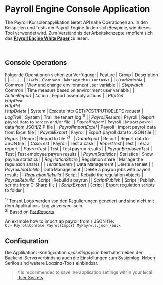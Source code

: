 <h1>Payroll Engine Console Application</h1>

The Payroll Konsolenapplikation bietet API nahe Operationen an. In den Beispielen und Tests der Payroll Engine finden sich Besipiele, wie dieses Tool verwendet wird. Zum Verständnis der Arbeitskonzepte empfieht sich das **[Payroll Engine White Paper](https://github.com/Payroll-Engine/PayrollEngine/blob/main/Documents/PayrolEnginelWhitePaper.pdf)** zu lesen.

<br />

## Console Operations

Folgende Operationen stehen zur Verfügung:
| Feature              | Group            | Description                                                  |
|--|--|--|
| *Help*               | Common           | Manage the user tasks                                        |
| *UserVariable*       | Common           | View and change environment user variable                    |
| *Stopwatch*          | Common           | Time measure based on environment user variable              |
| *ActionReport*       | Action           | Report assembly actions                                      |
| *HttpGet<br/>HttpPost<br/>HttpPut<br />HttpDelete* | System | Execute http GET/POST/PUT/DELETE request |
| *LogTrail*           | System           | Trail the tenant log <sup>1)</sup>                           |
| *PayrollResults*     | Payroll          | Report payroll data to screen and/or file                    |
| *PayrollImport*      | Payroll          | Import payroll data from JSON/ZIP file                       |
| *PayrollImportExcel* | Payroll          | Import payroll data from Excel file                          |
| *PayrollExport*      | Payroll          | Export payroll data to JSON file                             |
| *Report*             | Report           | Report to file <sup>2)</sup>                                 |
| *DataReport*         | Report           | Report data to JSON file                                     |
| *CaseTest*           | Payroll          | Test a case                                                  |
| *ReportTest*         | Test             | Test a report                                                |
| *PayrunTest*         | Test             | Test payrun results                                          |
| *PayrunEmployeeTest* | Test             | Test employee payrun results                                 |
| *PayrunStatistics*   | Statistics       | Show payrun statistics                                       |
| *RegulationShare*    | Regulation share | Manage the regulation shares                                 |
| *TenantDelete*       | Data Management  | Delete a tenant                                              |
| *PayrunJobDelete*    | Data Management  | Delete a payrun jobs with payroll results                    |
| *RegulationRebuild*  | Script           | Rebuild the regulation objects                               |
| *PayrunRebuild*      | Script           | Rebuild a payrun                                             |
| *ScriptPublish*      | Script           | Publish scripts from C-Sharp file                            |
| *ScriptExport*       | Script           | Export regulation scripts to folder                          |
<br/>

<sup>1)</sup> Tenant Logs werden von den Regulierungen generiert und sind nicht mit dem Applikations-Log zu verwechseln.<br/>
<sup>2)</sup> Based on [FastReports](https://github.com/FastReports).<br/>

An example how to import ap payroll from a JSON file:<br />
`
C:> PayrollConsole PayrollImport MyPayroll.json /bulk
`
<br />

## Configuration
Die Applikations-Konfiguration *appsetings.json* beinhaltet neben der Backend-Serververbindung auch die Einstellungen zum Systemlog.
Neben [Serilog](https://serilog.net/) sind weitere Logging-Tools einbindbar.

> It is recommended to save the application settings within your local [User Secrets](https://learn.microsoft.com/en-us/aspnet/core/security/app-secrets).
